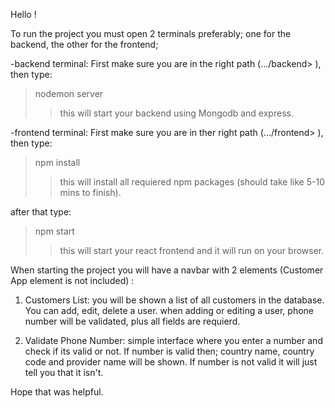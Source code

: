 Hello !

To run the project you must open 2 terminals preferably; one for the backend, the other for the frontend;

-backend terminal:
First make sure you are in the right path (.../backend> ), then type:
>nodemon server 
>>this will start your backend using Mongodb and express.

-frontend terminal:
First make sure you are in ther right path (.../frontend> ), then type:
>npm install
>>this will install all requiered npm packages (should take like 5-10 mins to finish).

after that type:

> npm start
>>this will start your react frontend and it will run on your browser.


When starting the project you will have a navbar with 2 elements (Customer App element is not included) :

1) Customers List:
you will be shown a list of all customers in the database.
You can add, edit, delete a user.
when adding or editing a user, phone number will be validated, plus all fields are requierd.

2) Validate Phone Number:
simple interface where you enter a number and check if its valid or not.
If number is valid then; country name, country code and provider name will be shown.
If number is not valid it will just tell you that it isn't.

Hope that was helpful.
